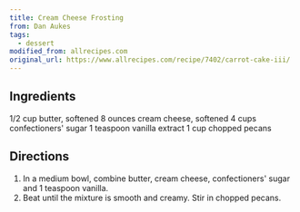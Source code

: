```yaml
---
title: Cream Cheese Frosting
from: Dan Aukes
tags:
  - dessert
modified_from: allrecipes.com
original_url: https://www.allrecipes.com/recipe/7402/carrot-cake-iii/
---
```


## Ingredients

1/2 cup butter, softened
8 ounces cream cheese,
softened
4 cups confectioners' sugar
1 teaspoon vanilla extract
1 cup chopped pecans

## Directions

1. In a medium bowl, combine butter, cream cheese, confectioners' sugar and 1 teaspoon vanilla. 
1. Beat until the mixture is smooth and creamy. Stir in chopped pecans.